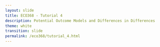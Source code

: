 ```yaml
---
layout: slide
title: ECO368 - Tutorial 4
description: Potential Outcome Models and Differences in Differences
theme: white
transition: slide
permalink: /eco368/tutorial_4.html
---
```

<section data-markdown data-separator="^\r?\n----\r?\n" data-separator-vertical="^\r?\n--\r?\n">
<script type="text/template">



## Potential Outcome Models and Differences in Differences
### ECO368 - Tutorial 4

![U of T Logo](u_of_t_crest.svg)

[Dario Toman](https://dariotoman.com/)

dario.toman@mail.utoronto.ca

----
## Potential Outcome Models
(Reference: Angrist & Pischke - _Mostly Harmless Econometrics_)

----

### Probability Recap

- To understand this tutorial, it is crucial that you understand conditional expectations:

$$ \mathbb{E}[X|Y=y] $$

- Example: $ \mathbb{E}[\text{Height} | \text{Occupation = Firefighter}]$

----

### Questions?


 
(Reminder - I have OH after tutorial)

</script>
</section>